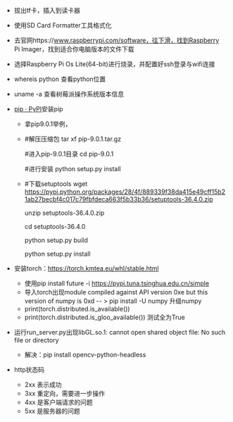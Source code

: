 - 拔出tf卡，插入到读卡器

- 使用SD Card Formatter工具格式化

- 去官网https://www.raspberrypi.com/software，往下滑，找到Raspberry Pi Imager，找到适合你电脑版本的文件下载

- 选择Raspberry Pi Os Lite(64-bit)进行烧录，并配置好ssh登录与wifi连接

- whereis python 查看python位置

- uname -a 查看树莓派操作系统版本信息

- [pip · PyPI](https://pypi.org/project/pip/#files)安装pip

  - 拿pip9.0.1举例，

  - #解压压缩包
    tar xf pip-9.0.1.tar.gz

    #进入pip-9.0.1目录
    cd pip-9.0.1

    #进行安装
    python setup.py install

  - #下载setuptools
    wget https://pypi.python.org/packages/28/4f/889339f38da415e49cff15b21ab27becbf4c017c79fbfdeca663f5b33b36/setuptools-36.4.0.zip

    unzip setuptools-36.4.0.zip

    cd setuptools-36.4.0

    python setup.py build

    python setup.py install

- 安装torch：https://torch.kmtea.eu/whl/stable.html
  - 使用pip install future -i https://pypi.tuna.tsinghua.edu.cn/simple
  - 导入torch出现module compiled against API version 0xe but this version of numpy is 0xd -- > pip install -U numpy 升级numpy
  - print(torch.distributed.is_available())
  - print(torch.distributed.is_gloo_available())  测试全为True
  
- 运行run_server.py出现libGL.so.1: cannot open shared object file: No such file or directory

  - 解决：pip install opencv-python-headless

- http状态码 

  - 2xx 表示成功
  - 3xx 重定向，需要进一步操作
  - 4xx 是客户端请求的问题
  - 5xx 是服务器的问题